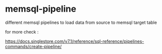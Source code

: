 # memsql-pipeline
different memsql pipelines to load data from source to memsql target table

for more check :

https://docs.singlestore.com/v7.1/reference/sql-reference/pipelines-commands/create-pipeline/
